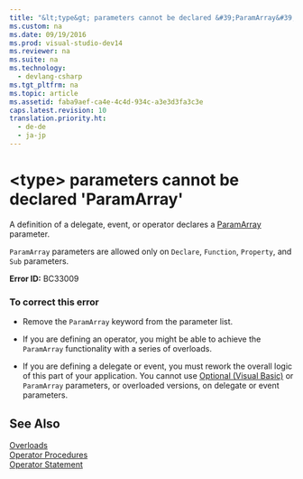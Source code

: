 ```yaml
---
title: "&lt;type&gt; parameters cannot be declared &#39;ParamArray&#39;"
ms.custom: na
ms.date: 09/19/2016
ms.prod: visual-studio-dev14
ms.reviewer: na
ms.suite: na
ms.technology: 
  - devlang-csharp
ms.tgt_pltfrm: na
ms.topic: article
ms.assetid: faba9aef-ca4e-4c4d-934c-a3e3d3fa3c3e
caps.latest.revision: 10
translation.priority.ht: 
  - de-de
  - ja-jp
---
```

# &lt;type&gt; parameters cannot be declared &#39;ParamArray&#39;
A definition of a delegate, event, or operator declares a [ParamArray](../vs140/ParamArray--Visual-Basic-.md) parameter.  
  
 `ParamArray` parameters are allowed only on `Declare`, `Function`, `Property`, and `Sub` parameters.  
  
 **Error ID:** BC33009  
  
### To correct this error  
  
-   Remove the `ParamArray` keyword from the parameter list.  
  
-   If you are defining an operator, you might be able to achieve the `ParamArray` functionality with a series of overloads.  
  
-   If you are defining a delegate or event, you must rework the overall logic of this part of your application. You cannot use [Optional (Visual Basic)](../vs140/Optional--Visual-Basic-.md) or `ParamArray` parameters, or overloaded versions, on delegate or event parameters.  
  
## See Also  
 [Overloads](../vs140/Overloads--Visual-Basic-.md)   
 [Operator Procedures](../vs140/Operator-Procedures--Visual-Basic-.md)   
 [Operator Statement](../vs140/Operator-Statement.md)